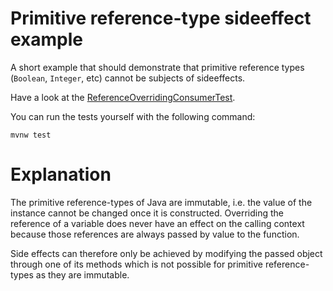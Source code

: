 # Primitive reference-type sideeffect example

A short example that should demonstrate that primitive reference types (``Boolean``, ``Integer``, etc) cannot be subjects of sideeffects.

Have a look at the [ReferenceOverridingConsumerTest](src/test/java/org/example/ReferenceOverridingConsumerTest.java).

You can run the tests yourself with the following command:

``mvnw test``

# Explanation

The primitive reference-types of Java are immutable, i.e. the value of the instance cannot be changed once it is constructed.
Overriding the reference of a variable does never have an effect on the calling context because those references are always passed by value to the function.

Side effects can therefore only be achieved by modifying the passed object through one of its methods which is not possible for primitive reference-types as they are immutable.